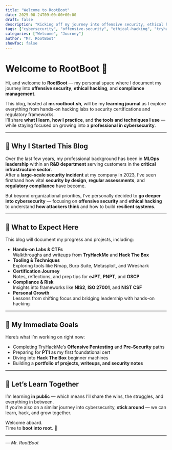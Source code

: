 ```yaml
---
title: "Welcome to RootBoot"
date: 2025-08-24T09:00:00+00:00
draft: false
description: "Kicking off my journey into offensive security, ethical hacking, and compliance — learning in public through labs, CTFs, and certifications."
tags: ["cybersecurity", "offensive-security", "ethical-hacking", "tryhackme", "hackthebox", "compliance"]
categories: ["Welcome", "Journey"]
author: "Mr. RootBoot"
showToc: false
---
```


# Welcome to RootBoot 👋

Hi, and welcome to **RootBoot** — my personal space where I document my journey into **offensive security**, **ethical hacking**, and **compliance management**.

This blog, hosted at **mr.rootboot.sh**, will be my **learning journal** as I explore everything from hands-on hacking labs to security certifications and regulatory frameworks.  
I’ll share **what I learn**, **how I practice**, and **the tools and techniques I use** — while staying focused on growing into a **professional in cybersecurity**.

---

## 🌱 Why I Started This Blog

Over the last few years, my professional background has been in **MLOps leadership** within an **R&D department** serving customers in the **critical infrastructure sector**.  
After a **large-scale security incident** at my company in 2023, I’ve seen firsthand how vital **security by design**, **regular assessments**, and **regulatory compliance** have become.

But beyond organizational priorities, I’ve personally decided to **go deeper into cybersecurity** — focusing on **offensive security** and **ethical hacking** to understand **how attackers think** and how to build **resilient systems**.

---

## 🧠 What to Expect Here

This blog will document my progress and projects, including:

- **Hands-on Labs & CTFs**  
  Walkthroughs and writeups from **TryHackMe** and **Hack The Box**
- **Tooling & Techniques**  
  Exploring tools like Nmap, Burp Suite, Metasploit, and Wireshark
- **Certification Journey**  
  Notes, reflections, and prep tips for **eJPT**, **PNPT**, and **OSCP**
- **Compliance & Risk**  
  Insights into frameworks like **NIS2**, **ISO 27001**, and **NIST CSF**
- **Personal Growth**  
  Lessons from shifting focus and bridging leadership with hands-on hacking

---

## 🎯 My Immediate Goals

Here’s what I’m working on right now:

- Completing TryHackMe’s **Offensive Pentesting** and **Pre-Security** paths  
- Preparing for **PT1** as my first foundational cert  
- Diving into **Hack The Box** beginner machines  
- Building a **portfolio of projects, writeups, and security notes**  

---

## 🚀 Let’s Learn Together

I’m learning **in public** — which means I’ll share the wins, the struggles, and everything in between.  
If you’re also on a similar journey into cybersecurity, **stick around** — we can learn, hack, and grow together.

Welcome aboard.  
Time to **boot into root**. 🐚

---

*— Mr. RootBoot* 
